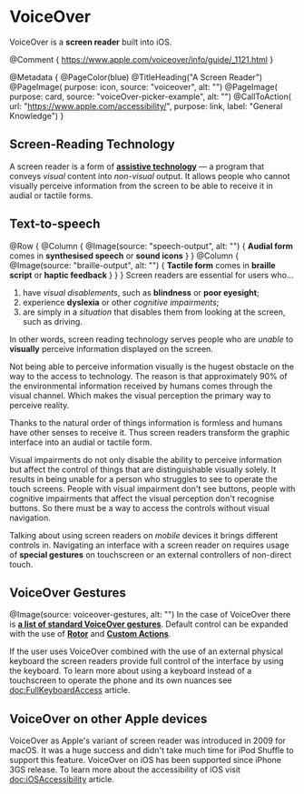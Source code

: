 # VoiceOver

VoiceOver is a **screen reader** built into iOS.

@Comment {
    https://www.apple.com/voiceover/info/guide/_1121.html
}

@Metadata {
    @PageColor(blue)
    @TitleHeading("A Screen Reader")
    @PageImage(
               purpose: icon, 
               source: "voiceover", 
               alt: "")
    @PageImage(
               purpose: card, 
               source: "voiceOver-picker-example", 
               alt: "")
    @CallToAction(
                url: "https://www.apple.com/accessibility/",
                purpose: link, 
                label: "General Knowledge")
}


## Screen-Reading Technology
A screen reader is a form of [**assistive technology**](<doc:AccessibilityFeatures>) — a program that conveys *visual* content into *non-visual* output. It allows people who cannot visually perceive information from the screen to be able to receive it in audial or tactile forms. 

## Text-to-speech
@Row {
   @Column {
      @Image(source: "speech-output", alt: "") {
          **Audial form** comes in **synthesised speech** or **sound icons**
      }
   }
   @Column {
      @Image(source: "braille-output", alt: "") {
          **Tactile form** comes in **braille script** or **haptic feedback**
      }
   }
}
Screen readers are essential for users who...
1) have *visual disablements*, such as **blindness** or **poor eyesight**;
2) experience **dyslexia** or other *cognitive impairments*;
3) are simply in a *situation* that disables them from looking at the screen, such as driving. 

In other words, screen reading technology serves people who are *unable* to **visually** perceive information displayed on the screen.

Not being able to perceive information visually is the hugest obstacle on the way to the access to technology. The reason is that approximately 90% of the environmental information received by humans comes through the visual channel. Which makes the visual perception the primary way to perceive reality. 

Thanks to the natural order of things information is formless and humans have other senses to receive it. Thus screen readers transform the graphic interface into an audial or tactile form. 

Visual impairments do not only disable the ability to perceive information but affect the control of things that are distinguishable visually solely. It results in being unable for a person who struggles to see to operate the touch screens. People with visual impairment don't see buttons, people with cognitive impairments that affect the visual perception don't recognise buttons. So there must be a way to access the controls without visual navigation.

Talking about using screen readers on *mobile* devices it brings different controls in. Navigating an interface with a screen reader on requires usage of **special gestures** on touchscreen or an external controllers of non-direct touch. 

## VoiceOver Gestures
@Image(source: voiceover-gestures, alt: "")
In the case of VoiceOver there is [**a list of standard VoiceOver gestures**](https://support.apple.com/en-gb/guide/iphone/iph3e2e2281/ios). Default control can be expanded with the use of [**Rotor**](<doc:Rotor>) and [**Custom Actions**](<doc:CustomActions>).

If the user uses VoiceOver combined with the use of an external physical keyboard the screen readers provide full control of the interface by using the keyboard. To learn more about using a keyboard instead of a touchscreen to operate the phone and its own nuances see <doc:FullKeyboardAccess> article.

## VoiceOver on other Apple devices
VoiceOver as Apple's variant of screen reader was introduced in 2009 for macOS. It was a huge success and didn't take much time for iPod Shuffle to support this feature. VoiceOver on iOS has been supported since iPhone 3GS release. To learn more about the accessibility of iOS visit <doc:iOSAccessibility> article.
